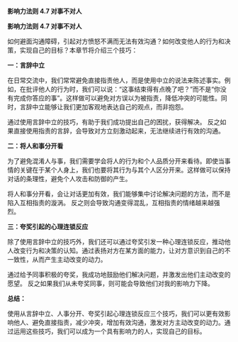 **影响力法则 4.7 对事不对人**

**影响力法则 4.7 对事不对人**

如何避面沟通障碍，引起对方愤怒不满而无法有效沟通？如何改变他人的行为和决策，实现自己的目标？本章节将介绍三个技巧：

**一：言辞中立**

在日常交流中，我们常常避免直接指责他人，而是使用中立的说法来陈述事实。例如，在批评他人的行为时，我们可以说：“这事结束得有点晚了吧？”而不是“你没有完成你答应的事”。这样做可以避免对方误以为被指责，降低冲突的可能性。同时，言辞中立能够让我们更加客观地表达自己的观点，而非抱怨。

通过使用言辞中立的技巧，有助于我们成功提出自己的困扰，获得解决。 反之如果直接使用指责的言辞，会导致对方立刻激动起来，无法继续进行有效的沟通。

**二：将人和事分开看** 

为了避免混淆人与事，我们需要学会将人的行为和个人品质分开来看待。即使当事情的关键在于某个人身上，我们也要将其行为与其个人区分开来。这样做可以保持对话的条理性，避免个人攻击和防御的产生。

将人和事分开看，会让对话更加有效，我们能够集中讨论解决问题的方法，而不是陷入互相指责的漩涡。 反之则会导致沟通变得混乱，互相指责的情绪越来越强烈。

**三：夸奖引起的心理连锁反应** 

除了使用言辞中立的技巧外，我们还可以通过夸奖引发一种心理连锁反应，推动他人改变行为和决策的认知。通过表扬对方在某方面的能力，让对方意识到自己的不一致性，从而产生主动改变的动力。

通过给予同事积极的夸奖，我成功地鼓励他们解决问题，并激发出他们主动改变的愿望。 反之如果我们从未夸奖同事，则可能会导致他们对我的影响力下降。

**总结：**

使用从言辞中立、人事分开、夸奖引起心理连锁反应三个技巧，我们可以更有效影响他人、避免直接指责，减少冲突，增加有效沟通，激发对方主动改变的动力。通过运用这些技巧，我们可以成为一个具有影响力的人，实现自己的目标。